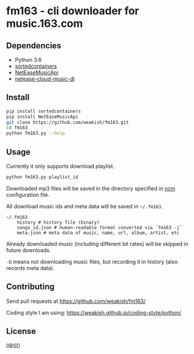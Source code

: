 fm163 - cli downloader for music.163.com
========================================

Dependencies
------------

- Python 3.6
- [sortedcontainers](https://pypi.python.org/pypi/sortedcontainers)
- [NetEaseMusicApi](https://github.com/littlecodersh/NetEaseMusicApi)
- [netease-cloud-music-dl](https://github.com/codezjx/netease-cloud-music-dl)

Install
-------

```sh
pip install sortedcontainers
pip install NetEaseMusicApi
git clone https://github.com/weakish/fm163.git
cd fm163
python fm163.py --help
```

Usage
-----

Currently it only supports download playlist.

```sh
python fm163.py playlist_id
```

Downloaded mp3 files will be saved in the directory specified in [ncm]
configuration file.

[ncm]: https//github.cezjx/netease-cloud-music-dl

All download music ids and meta data will be saved in `~/.fm163`.

```
~/.fm163
    history # history file (binary)
    songs_id.json # human-readable format converted via `fm163 -j`
    meta.json # meta data of music, name, url, album, artist, etc
```

Already downloaded music (including different bit rates) will be skipped in future downloads.

`-D` means not downloading music files, but recording it in history (also records meta data).

Contributing
------------

Send pull requests at <https://github.com/weakish/fm163/>

Coding style I am using: <https://weakish.github.io/coding-style/python/>

License
-------

0BSD
